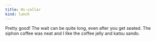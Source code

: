 ```yaml
---
title: Hi-collar
kind: lunch
---
```

Pretty good! The wait can be quite long, even after you get seated. The siphon coffee was neat and I like the coffee jelly and katsu sando.
